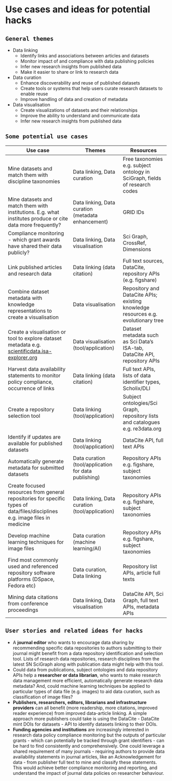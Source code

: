 
# **Use cases and ideas for potential hacks**

## `General themes`

* Data linking
  * Identify links and associations between articles and datasets
  * Monitor impact of and compliance with data publishing policies
  * Infer new research insights from published data
  * Make it easier to share or link to research data
* Data curation
  * Enhance discoverability and reuse of published datasets
  * Create tools or systems that help users curate research datasets to enable reuse
  * Improve handling of data and creation of metadata
* Data visualisation
  * Create visualizations of datasets and their relationships
  * Improve the ability to understand and communicate data
  * Infer new research insights from published data

## `Some potential use cases`

| Use case      | Themes        | Resources     |
| ------------- | ------------- | ------------- |
| Mine datasets and match them with discipline taxonomies | Data linking, Data curation | Free taxonomies e.g. subject ontology in SciGraph, fields of research codes |
| Mine datasets and match them with institutions. E.g. what institutes produce or cite data more frequently? | Data linking, Data curation (metadata enhancement) | GRID IDs |
| Compliance monitoring - which grant awards have shared their data publicly? | Data linking, Data visualisation | Sci Graph, CrossRef, Dimensions |  
| Link published articles and research data | Data linking (data citation) | Full text sources, DataCite, repository APIs (e.g. figshare) |
| Combine dataset metadata with knowledge representations to create a visualisation | Data visualisation | Repository and DataCite APIs; existing knowledge resources e.g. evolutionary tree | 
| Create a visualisation or tool to explore dataset metadata e.g. [scientificdata.isa-explorer.org](scientificdata.isa-explorer.org) | Data visualisation (tool/application) | Dataset metadata such as Sci Data’s ISA-tab, DataCite API, repository APIs |
| Harvest data availability statements to monitor policy compliance, occurrence of links | Data linking (data citation) | Full text APIs, lists of data identifier types, Scholix/DLI |
| Create a repository selection tool | Data linking (tool/application) | Subject ontologies/Sci Graph, repository lists and catalogues e.g. re3data.org |
| Identify if updates are available for published datasets | Data linking (tool/application) | DataCite API, full text APIs |
| Automatically generate metadata for submitted datasets | Data curation (tool/application for data publishing) | Repository APIs e.g. figshare, subject taxonomies |
| Create focused resources from general repositories for specific types of data/files/disciplines e.g. image files in medicine | Data linking, Data curation (tool/application) | Repository APIs e.g. figshare, subject taxonomies |
| Develop machine learning techniques for image files | Data curation (machine learning/AI) | Repository APIs e.g. figshare, subject taxonomies |
| Find most commonly used and referenced repository software platforms (DSpace, Fedora etc) | Data curation, Data linking | Repository list APIs, article full texts |
| Mining data citations from conference proceedings | Data linking, Data visualisation | DataCite API, Sci Graph, full text APIs, metadata APIs |

## `User stories and related ideas for hacks`
- A **journal editor** who wants to encourage data sharing by recommending specific data repositories to authors submitting to their journal might benefit from a data repository identification and selection tool. Lists of research data repositories, research disciplines from the latest SN SciGraph along with publication data might help with this tool.
- Could data from publications, subject ontologies and data repository APIs help a **researcher or data librarian**, who wants to make research data management more efficient, automatically generate research data metadata? And, could machine learning techniques be applied to particular types of data file (e.g. images) to aid data curation, such as classification of image files?
- **Publishers, researchers, editors, librarians and infrastructure providers** can all benefit (more readership, more citations, improved reader experience) from improved data-article linking. A simple approach more publishers could take is using the DataCite - DataCite mint DOIs for datasets - API to identify datasets linking to their DOIs.
- **Funding agencies and institutions** are increasingly interested in research data policy compliance monitoring but the outputs of particular grants - which can potentially be tracked through grant identifiers - can be hard to find consistently and comprehensively. One could leverage a shared requirement of many journals - requiring authors to provide data availability statements in journal articles, like an Acknowledgement for data - from publisher full text to mine and classify these statements. This would achieve better compliance monitoring and reporting, and understand the impact of journal data policies on researcher behaviour.
